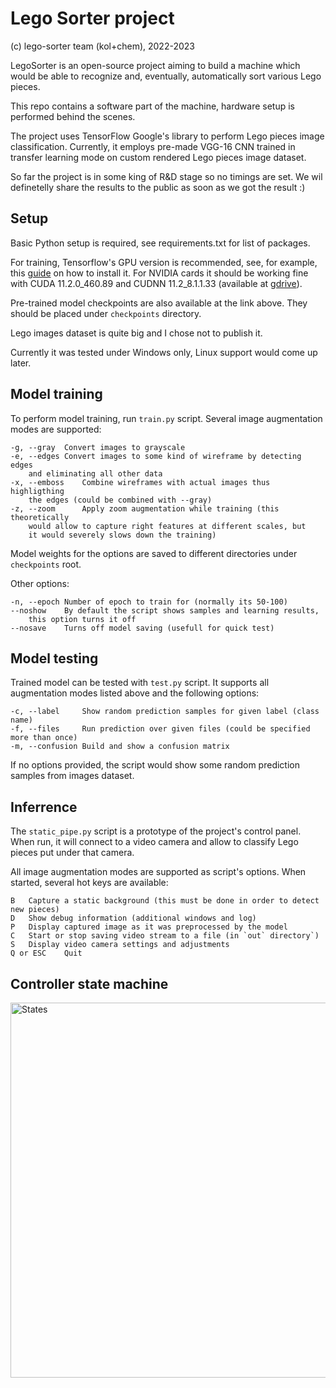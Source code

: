 # Lego Sorter project

(c) lego-sorter team (kol+chem), 2022-2023

LegoSorter is an open-source project aiming to build a machine
which would be able to recognize and, eventually, automatically sort
various Lego pieces.

This repo contains a software part of the machine, hardware setup
is performed behind the scenes.

The project uses TensorFlow Google's library to perform
Lego pieces image classification. Currently, it employs
pre-made VGG-16 CNN trained in transfer learning mode on
custom rendered Lego pieces image dataset.

So far the project is in some king of R&D stage so no timings are set.
We wil definetelly share the results to the public as soon as
we got the result :)

## Setup

Basic Python setup is required, see requirements.txt for list of packages.

For training, Tensorflow's GPU version is recommended, see, for example,
this [guide](https://towardsdatascience.com/how-to-finally-install-tensorflow-gpu-on-windows-10-63527910f255)
on how to install it. For NVIDIA cards
it should be working fine with CUDA 11.2.0_460.89 and CUDNN 11.2_8.1.1.33
(available at
[gdrive](https://drive.google.com/drive/folders/1OgHnA7X_Ey-GSy8eepNUFhnVercTeq_e?usp=share_link)).

Pre-trained model checkpoints are also available at the link above.
They should be placed under `checkpoints` directory.

Lego images dataset is quite big and I chose not to publish it.

Currently it was tested under Windows only, Linux support would come up later.

## Model training

To perform model training, run `train.py` script. Several image augmentation modes
are supported:

    -g, --gray  Convert images to grayscale
    -e, --edges Convert images to some kind of wireframe by detecting edges
        and eliminating all other data
    -x, --emboss    Combine wireframes with actual images thus highligthing
        the edges (could be combined with --gray)
    -z, --zoom      Apply zoom augmentation while training (this theoretically
        would allow to capture right features at different scales, but
        it would severely slows down the training)

Model weights for the options are saved to different directories under `checkpoints` root.

Other options:

    -n, --epoch Number of epoch to train for (normally its 50-100)
    --noshow    By default the script shows samples and learning results,
        this option turns it off
    --nosave    Turns off model saving (usefull for quick test)

## Model testing

Trained model can be tested with `test.py` script. It supports all augmentation modes
listed above and the following options:

    -c, --label     Show random prediction samples for given label (class name)
    -f, --files     Run prediction over given files (could be specified more than once)
    -m, --confusion Build and show a confusion matrix

If no options provided, the script would show some random prediction samples
from images dataset.

## Inferrence

The `static_pipe.py` script is a prototype of the project's control panel. When run,
it will connect to a video camera and allow to classify Lego pieces put under
that camera.

All image augmentation modes are supported as script's options.
When started, several hot keys are available:

    B   Capture a static background (this must be done in order to detect new pieces)
    D   Show debug information (additional windows and log)
    P   Display captured image as it was preprocessed by the model
    C   Start or stop saving video stream to a file (in `out` directory`)
    S   Display video camera settings and adjustments
    Q or ESC    Quit

## Controller state machine
<img width="600" src="https://github.com/skolchin/lego-sorter/tree/controller_debug/states.jpg?raw=true" alt="States" />
